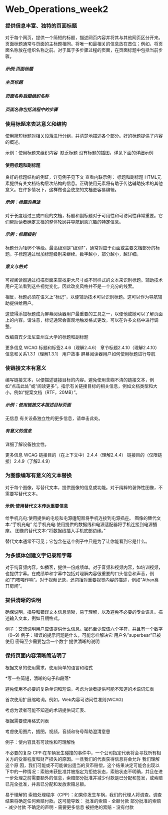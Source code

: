 # Web_Operations_week2

### 提供信息丰富、独特的页面标题
对于每个网页，提供一个简短的标题，描述网页内容并将其与其他网页区分开来。页面标题通常与页面的主标题相同。将唯一和最相关的信息放在首位；例如，将页面名称放在组织名称之前。对于属于多步骤过程的页面，在页面标题中包括当前步骤。

##### 示例:页面标题
##### 主页标题
##### 页面名称后跟组织名称
##### 页面名称包括流程中的步骤

### 使用标题来表达意义和结构
使用简短标题对相关段落进行分组，并清楚地描述各个部分。好的标题提供了内容的概述。

示例：使用标题来组织内容
 缺乏标题
没有标题的插图，详见下面的详细示例

#### 使用标题和副标题
良好的标题结构的例证，详见例子见下文
查看内联示例：
标题和副标题
HTML元素提供有关文档结构层次结构的信息。正确使用元素将有助于传达辅助技术的其他意义。在许多情况下，这样做也会使您的文档更容易编辑。

##### 示例：标题的用途
对于长度超过三或四段的文档，标题和副标题对于可用性和可访问性非常重要。它们帮助读者确定文档的整体轮廓并导航到感兴趣的特定信息。

##### 示例：标题级别
标题分为1到6个等级。最高级别是“级别1”，通常对应于页面或主要文档部分的标题。子标题通过增加标题级别来继续。数字越小，部分越小，越详细。

##### 意义与格式
可视阅读器通过扫描页面来查找更大尺寸或不同样式的文本来识别标题。辅助技术用户无法看到这些视觉变化，因此改变风格并不是一个充分的线索。

相反，标题必须在语义上“标记”，以便辅助技术可以识别标题。这可以作为导航辅助提供给用户。

这使得添加标题成为屏幕阅读器用户最重要的工具之一，以便他或她可以了解页面上的内容。请注意，标记通常会直观地触发格式更改，可以在许多文档中进行调整。

改编自宾夕法尼亚州立大学的标题和副标题

更多信息
WCAG
标题和标签2.4.6（理解2.4.6）
章节标题2.4.10（理解2.4.10）
信息和关系1.3.1（理解1.3.1）
用户故事
屏幕阅读器用户如何使用标题进行导航

### 使链接文本有意义
编写链接文本，以便描述链接目标的内容。避免使用含糊不清的链接文本，例如“点击此处”或“阅读更多”。指示有关链接目标的相关信息，例如文档类型和大小，例如“提案文档（RTF，20MB）”。

##### 示例：使用链接文本描述目标页面
无信息
有关设备独立性的更多信息，请单击此处。

##### 有意义的信息
详细了解设备独立性。

更多信息
WCAG
链接目的（在上下文中）2.4.4（理解2.4.4）
链接目的（仅限链接）2.4.9（了解2.4.9）

### 为图像编写有意义的文本替换
对于每个图像，写替代文本，提供图像的信息或功能。对于纯粹的装饰性图像，不需要写替代文本。

#### 示例:使用替代文本传达重要信息
给手机充电:使用提供的电缆和电源适配器将手机连接到电源插座。
图像的替代文本:“手机充电”
给手机充电:使用提供的数据线和电源适配器将手机连接到电源插座。
图像的替代文本:“将数据线插入手机底部边缘。”

替代文本通常不可见；它包含在这个例子中只是为了让你能看到它是什么。


### 为多媒体创建文字记录和字幕
对于纯音频内容，如播客，提供一份成绩单。对于音频和视频内容，如培训视频，也提供字幕。在成绩单和字幕中包括对理解内容很重要的口头信息和声音，例如“门吱嘎作响”。对于视频记录，还包括对重要视觉内容的描述，例如“Athan离开房间”。

### 提供清晰的说明
确保说明，指导和错误文本信息清晰，易于理解，以及避免不必要的专业语言。描述输入文本，例如日期格式。

例子：交流说明用户应该提供什么信息。密码至少应该六个字符，并且有一个数字（0~9)
例子：错误的提示问题是什么，可能怎样解决它
用户名”superbear”已被使用
密码至少需要包含一个数字 提供清晰的说明

### 保持页面内容清晰简洁明了

根据文章的使用需求，使用简单的语言和格式

\*写一些简短，清晰的句子和段落\*

避免使用不必要的复杂单词和短语，考虑为读者提供可能不知道的术语词汇表

首次使用扩展缩略词。例如，Web内容可访问性准则(WCAG)

考虑为读者可能不知道的术语提供词汇表、

根据需要使用格式列表

考虑使用图片，插图，视频，音频和符号帮助澄清意思

例子：使内容具有可读性和可理解性

不必要的复杂
CPP:在车辆发生碰撞的事件中，一个公司指定代表将会寻找所有相关方的受害程度和财产损失的原因。一旦我们的代表获得信息将会允许 我们理解这个原 因，我们可能或不可能做出适当的货币赔偿。这个结果决定可能会出现以下中的一种情况：索赔未获批准并被指定为拒绝状态，索赔状态不明确，并且在进一步处理之前需要额外的信息，索赔部分批准并减少付款是已分配和签发，或索赔已完全批准，并且已分配和发放索赔总额。

易于理解的
索赔处理程序（CPP）：如果你发生车祸，我们的代理人将调查。调查结果将确定任何索赔付款。这可能导致： 批准的索赔 - 全额付款 部分批准的索赔 - 减少付款 不确定的声明 - 需要更多信息 被拒绝的索赔 - 没有付款 
